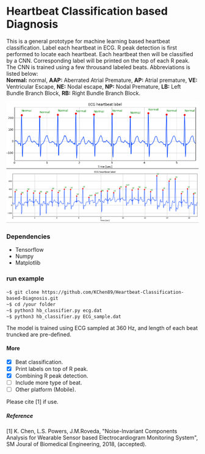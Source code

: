 # Heartbeat Classification based Diagnosis
This is a general prototype for machine learning based heartbeat classification. Label each heartbeat in ECG. R peak detection is first performed to locate each heartbeat. 
Each heartbeat then will be classified by a CNN. Corresponding label will be printed on the top of each R peak. 
The CNN is trained using a few throusand labeled beats. Abbreviations is listed below:<br/>
**Normal:** normal, **AAP:** Aberrated Atrial Premature, **AP:** Atrial premature, **VE:** Ventricular Escape, 
**NE:** Nodal escape, **NP:** Nodal Premature, **LB:** Left Bundle Branch Block, **RB:** Right Bundle Branch Block.<br/>

![Normal heartbeat example](screenshots/demo_normal.png)
![Abnormal heartbeat example](screenshots/demo_abnormal.png)

### Dependencies
- Tensorflow
- Numpy
- Matplotlib
### run example
```
~$ git clone https://github.com/KChen89/Heartbeat-Classification-based-Diagnosis.git
~$ cd /your folder
~$ python3 hb_classifier.py ecg.dat
~$ python3 hb_classifier.py ECG_sample.dat
```
The model is trained using ECG sampled at 360 Hz, and length of each beat truncked are pre-defined.

#### More
- [x] Beat classification.
- [x] Print labels on top of R peak.
- [x] Combining R peak detection.
- [ ] Include more type of beat.
- [ ] Other platform (Mobile).

Please cite [1] if use. <br/>

##### Reference
[1] K. Chen, L.S. Powers, J.M.Roveda, "Noise-Invariant Components Analysis for Wearable Sensor based Electrocardiogram Monitoring System", SM Joural of Biomedical Engineering, 2018, (accepted). <br/>
